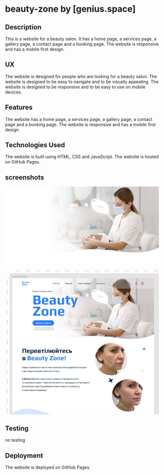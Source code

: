 # beauty-zone by [genius.space]

## Description

This is a website for a beauty salon. It has a home page, a services page, a
gallery page, a contact page and a booking page. The website is responsive and
has a mobile first design.

## UX

The website is designed for people who are looking for a beauty salon. The
website is designed to be easy to navigate and to be visually appealing. The
website is designed to be responsive and to be easy to use on mobile devices.

## Features

The website has a home page, a services page, a gallery page, a contact page and
a booking page. The website is responsive and has a mobile first design.

## Technologies Used

The website is built using HTML, CSS and JavaScript. The website is hosted on
GitHub Pages.

## screenshots

![image](./images/background.jpg)

![image](./images/for%20readme.jpg)

## Testing

no testing

## Deployment

The website is deployed on GitHub Pages.
